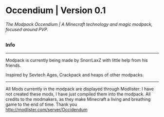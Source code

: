 # Occendium | Version 0.1
###### The Modpack Occendium | A Minecraft technology and magic modpack, focused around PVP.

### Info
---
Modpack is currently being made by SnorrLaxZ with little help from his friends.


Inspired by Sevtech Ages, Crackpack and heaps of other modpacks.

---
All Mods currently in the modpack are displayed through Modlister:  I have not created these mods, I have just compiled them into the modpack.  All credits to the modmakers, as they make Minecraft a living and breathing game to the end of time.  Thank you
http://modlister.com/server/Occidendum
